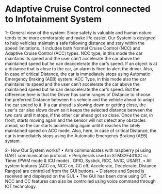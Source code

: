 # Adaptive Cruise Control connected to Infotainment System


1-    General view of the system:
Since safety is valuable and human nature tends to be more comfortable and make life easier,
Our System is designed to help vehicles maintain a safe following distance and stay within the speed limitations.
It includes both Normal Cruise Control (NCC) and Adaptive Cruise Control (ACC) types.
NCC type; in this mode the car maintains its speed and the user can't accelerate the car above the maintained speed but he can deaccelerate the car's speed. If an object is at a distance that is close to the car, an alarm is fired to alert the driver. Also, In case of critical Distance, the car is immediately stops using Automatic Emergency Braking (AEB) system.
ACC Type, in this mode also the car maintains its speed and the user can't accelerate the car above the maintained speed but he can deaccelerate the car's speed. But the difference here is that the Driver has some ranges of Distance to choose the preferred Distance between his vehicle and the vehicle ahead to adapt the car speed to it.
If a car ahead is slowing down or getting close, the user's car also slows down so it keeps the selected distance between the two cars until it stops, if the other car ahead got so close. Once the car, in front, starts moving again and the sensor will not detect any obstacles ahead, so the car starts accelerating again until it reaches the lately maintained speed on ACC mode.
Also, here, in case of critical Distance, the car is immediately stops using the Automatic Emergency Braking (AEB) system.

2-	How Our System works?
•	Arm communicates with raspberry pi using UART communication protocol.
•	Peripherals used in STM32F401CC is: Timer (PWM mode & ICU mode) , GPIO, Systick, RCC, NVIC, USART.
•	All system features (ACC on, NCC on, CC off, Accelerate, Decelerate, Distance Ranges) are controlled from the GUI buttons.
•	Distance and Speed is received and displayed on the GUI.
•	The GUI has been done using QT.
•	NCC and CC features can also be controlled using voice command through IOT technology.
